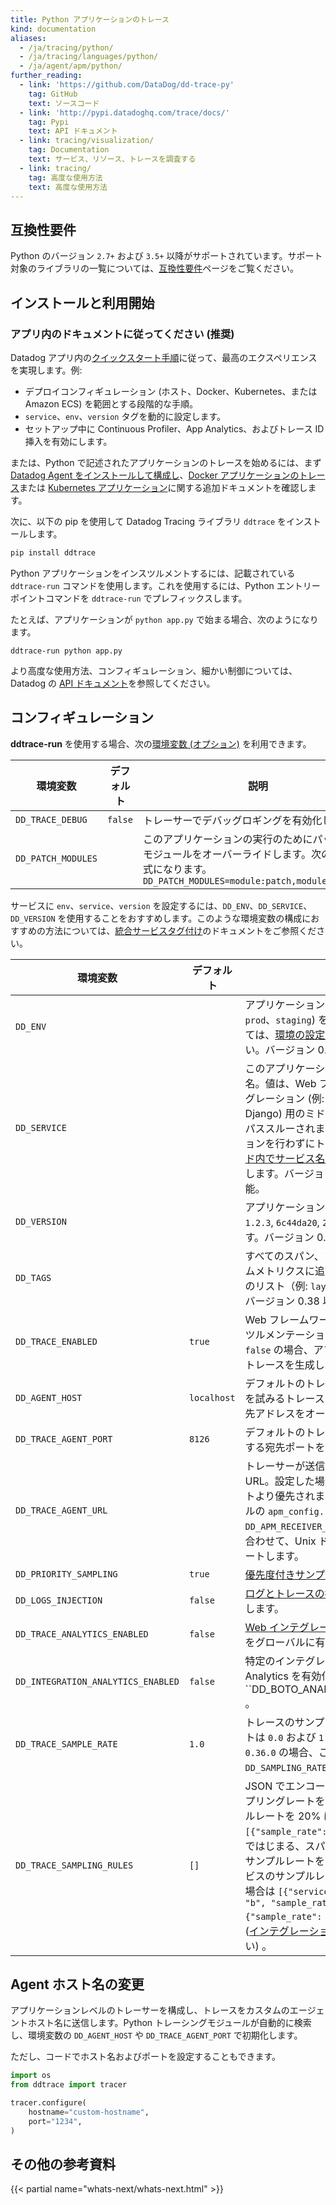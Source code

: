 ```yaml
---
title: Python アプリケーションのトレース
kind: documentation
aliases:
  - /ja/tracing/python/
  - /ja/tracing/languages/python/
  - /ja/agent/apm/python/
further_reading:
  - link: 'https://github.com/DataDog/dd-trace-py'
    tag: GitHub
    text: ソースコード
  - link: 'http://pypi.datadoghq.com/trace/docs/'
    tag: Pypi
    text: API ドキュメント
  - link: tracing/visualization/
    tag: Documentation
    text: サービス、リソース、トレースを調査する
  - link: tracing/
    tag: 高度な使用方法
    text: 高度な使用方法
---
```

## 互換性要件

Python のバージョン `2.7+` および `3.5+` 以降がサポートされています。サポート対象のライブラリの一覧については、[互換性要件][1]ページをご覧ください。

## インストールと利用開始

### アプリ内のドキュメントに従ってください (推奨)

Datadog アプリ内の[クイックスタート手順][2]に従って、最高のエクスペリエンスを実現します。例:

- デプロイコンフィギュレーション (ホスト、Docker、Kubernetes、または Amazon ECS) を範囲とする段階的な手順。
- `service`、`env`、`version` タグを動的に設定します。
- セットアップ中に Continuous Profiler、App Analytics、およびトレース ID 挿入を有効にします。

または、Python で記述されたアプリケーションのトレースを始めるには、まず [Datadog Agent をインストールして構成し][3]、[Docker アプリケーションのトレース][4]または [Kubernetes アプリケーション][5]に関する追加ドキュメントを確認します。

次に、以下の pip を使用して Datadog Tracing ライブラリ `ddtrace` をインストールします。

```python
pip install ddtrace
```

Python アプリケーションをインスツルメントするには、記載されている `ddtrace-run` コマンドを使用します。これを使用するには、Python エントリーポイントコマンドを `ddtrace-run` でプレフィックスします。

たとえば、アプリケーションが `python app.py` で始まる場合、次のようになります。

```shell
ddtrace-run python app.py
```

より高度な使用方法、コンフィギュレーション、細かい制御については、Datadog の [API ドキュメント][6]を参照してください。

## コンフィギュレーション

**ddtrace-run** を使用する場合、次の[環境変数 (オプション)][7] を利用できます。

| 環境変数               | デフォルト     | 説明                                                                                                                                                                                                                                                                 |
| ---------------------------------- | ----------- | --------------------------------------------------------------------------------------------------------------------------------------------------------------------------------------------------------------------------------------------------------------------------- |
| `DD_TRACE_DEBUG`              | `false`     | トレーサーでデバッグロギングを有効化します。                                                                                                                                                                                                                                         |
| `DD_PATCH_MODULES`            |             | このアプリケーションの実行のためにパッチされたモジュールをオーバーライドします。次のような形式になります。`DD_PATCH_MODULES=module:patch,module:patch...`                                                                                                                            |

サービスに `env`、`service`、`version` を設定するには、`DD_ENV`、`DD_SERVICE`、`DD_VERSION` を使用することをおすすめします。このような環境変数の構成におすすめの方法については、[統合サービスタグ付け][8]のドキュメントをご参照ください。

| 環境変数               | デフォルト     | 説明                                                                                                                                                                                                                                                                 |
| ---------------------------------- | ----------- | --------------------------------------------------------------------------------------------------------------------------------------------------------------------------------------------------------------------------------------------------------------------------- |
| `DD_ENV`                           |             | アプリケーションの環境 (例: `prod`、`pre-prod`、`staging`) を設定します。詳細については、[環境の設定方法][9]を参照してください。バージョン 0.38 以降で利用可能。                                                                                                             |
| `DD_SERVICE`                       |             | このアプリケーションで使用するサービス名。値は、Web フレームワークのインテグレーション (例: Pylons、Flask、Django) 用のミドルウェアを設定する際にパススルーされます。Web インテグレーションを行わずにトレースする場合は、[コード内でサービス名を設定する](#インテグレーション)ことをお勧めします。バージョン 0.38 以降で利用可能。 |
| `DD_VERSION`                       |             | アプリケーションのバージョン（例: `1.2.3`, `6c44da20`, `2020.02.13`）を設定します。バージョン 0.38 以降で利用可能。                                                                                                                                                                  |
| `DD_TAGS`                          |             | すべてのスパン、プロファイル、ランタイムメトリクスに追加されるデフォルトタグのリスト（例:  `layer:api,team:intake`）。バージョン 0.38 以降で利用可能。                                                                                                                            |
| `DD_TRACE_ENABLED`            | `true`      | Web フレームワークとライブラリインスツルメンテーションを有効にします。`false` の場合、アプリケーションコードはトレースを生成しません。                                                                                                                                                           |
| `DD_AGENT_HOST`                    | `localhost` | デフォルトのトレーサーがトレースの送信を試みるトレースエージェントホストの宛先アドレスをオーバーライドします。                                                                                                                                                                          |
| `DD_TRACE_AGENT_PORT`         | `8126`      | デフォルトのトレーサーがトレースを送信する宛先ポートをオーバーライドします。                                                                                                                                                                                                                 |
| `DD_TRACE_AGENT_URL`               |             | トレーサーが送信するトレース Agent の URL。設定した場合、ホスト名およびポートより優先されます。`datadog.yaml` ファイルの `apm_config.receiver_socket` または `DD_APM_RECEIVER_SOCKET` 環境変数と組み合わせて、Unix ドメインソケットをサポートします。  |
| `DD_PRIORITY_SAMPLING`        | `true`      | [優先度付きサンプリング][10]を有効にします。                                                                                                                                                                                                                                              |
| `DD_LOGS_INJECTION`                | `false`     | [ログとトレースの挿入を接続する][11]を有効にします。                                                                                                                                                                                                                           |
| `DD_TRACE_ANALYTICS_ENABLED`       | `false`     | [Web インテグレーション][12]用 App Analytics をグローバルに有効にします。                                                                                                                                                                                                                   |
| `DD_INTEGRATION_ANALYTICS_ENABLED` | `false`     | 特定のインテグレーション用の App Analytics を有効化します。例:  ``DD_BOTO_ANALYTICS_ENABLED=true` 。                                                                                                                                                                                |
| `DD_TRACE_SAMPLE_RATE`                    | `1.0`       | トレースのサンプリングレート (デフォルトは `0.0` および `1.0`)。 バージョン < `0.36.0` の場合、このパラメーターは `DD_SAMPLING_RATE` となります。           |
| `DD_TRACE_SAMPLING_RULES`                 | `[]`      | JSON でエンコードされた文字列で、サンプリングレートを構成します。例: サンプルレートを 20% に設定する場合は `[{"sample_rate": 0.2}]` となります。'a' ではじまる、スパン名が 'b' のサービスのサンプルレートを 10% に、その他のサービスのサンプルレートを 20% に設定する場合は `[{"service": "a.*", "name": "b", "sample_rate": 0.1}, {"sample_rate": 0.2}]` のようになります ([インテグレーション名](#integration-names) を参照してください) 。 |

## Agent ホスト名の変更

アプリケーションレベルのトレーサーを構成し、トレースをカスタムのエージェントホスト名に送信します。Python トレーシングモジュールが自動的に検索し、環境変数の `DD_AGENT_HOST` や `DD_TRACE_AGENT_PORT` で初期化します。

ただし、コードでホスト名およびポートを設定することもできます。

```python
import os
from ddtrace import tracer

tracer.configure(
    hostname="custom-hostname",
    port="1234",
)
```

## その他の参考資料

{{< partial name="whats-next/whats-next.html" >}}

[1]: /ja/tracing/compatibility_requirements/python
[2]: https://app.datadoghq.com/apm/docs
[3]: /ja/tracing/send_traces/
[4]: /ja/tracing/setup/docker/
[5]: /ja/agent/kubernetes/apm/
[6]: http://pypi.datadoghq.com/trace/docs
[7]: http://pypi.datadoghq.com/trace/docs/advanced_usage.html#ddtracerun
[8]: /ja/getting_started/tagging/unified_service_tagging
[9]: /ja/tracing/guide/setting_primary_tags_to_scope/
[10]: http://pypi.datadoghq.com/trace/docs/advanced_usage.html#priority-sampling
[11]: /ja/tracing/connect_logs_and_traces/python/
[12]: /ja/tracing/app_analytics/?tab=python#automatic-configuration
